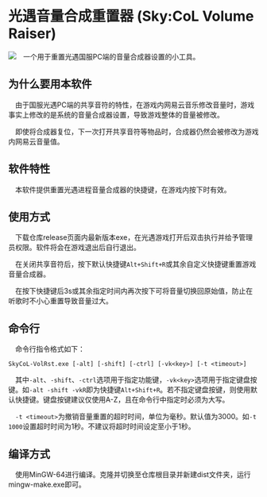 # 光遇音量合成重置器 (Sky:CoL Volume Raiser)
<img src="./img/skycol-volrst-ico.ico">&emsp;一个用于重置光遇国服PC端的音量合成器设置的小工具。

## 为什么要用本软件
&emsp;由于国服光遇PC端的共享音符的特性，在游戏内网易云音乐修改音量时，游戏事实上修改的是系统的音量合成器设置，导致游戏整体的音量被修改。

&emsp;即使将合成器复位，下一次打开共享音符等物品时，合成器仍然会被修改为游戏内网易云音量值。

## 软件特性
&emsp;本软件提供重置光遇进程音量合成器的快捷键，在游戏内按下时有效。

## 使用方式
&emsp;下载仓库release页面内最新版本exe，在光遇游戏打开后双击执行并给予管理员权限。软件将会在游戏退出后自行退出。

&emsp;在关闭共享音符后，按下默认快捷键``Alt+Shift+R``或其余自定义快捷键重置游戏音量合成器。

&emsp;在按下快捷键后3s或其余指定时间内再次按下可将音量切换回原始值，防止在听歌时不小心重置导致音量过大。

## 命令行
&emsp;命令行指令格式如下：
```
SkyCoL-VolRst.exe [-alt] [-shift] [-ctrl] [-vk<key>] [-t <timeout>]
```
&emsp;其中``-alt``、``-shift``、``-ctrl``选项用于指定功能键，``-vk<key>``选项用于指定键盘按键。如``-alt -shift -vkR``即为快捷键``Alt+Shift+R``。若不指定键盘按键，则使用默认快捷键。键盘按键建议仅使用A-Z，且在命令行中指定时必须为大写。

&emsp;``-t <timeout>``为撤销音量重置的超时时间，单位为毫秒。默认值为3000。如``-t 1000``设置超时时间为1秒。不建议将超时时间设定至小于1秒。

## 编译方式
&emsp;使用MinGW-64进行编译。克隆并切换至仓库根目录并新建dist文件夹，运行mingw-make.exe即可。
